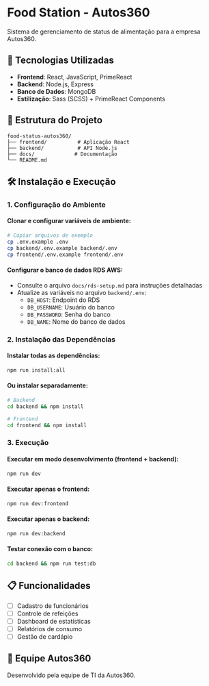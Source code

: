 # Food Station - Autos360

Sistema de gerenciamento de status de alimentação para a empresa Autos360.

## 🚀 Tecnologias Utilizadas

- **Frontend**: React, JavaScript, PrimeReact
- **Backend**: Node.js, Express
- **Banco de Dados**: MongoDB
- **Estilização**: Sass (SCSS) + PrimeReact Components

## 📁 Estrutura do Projeto

```
food-status-autos360/
├── frontend/          # Aplicação React
├── backend/           # API Node.js
├── docs/             # Documentação
└── README.md
```

## 🛠️ Instalação e Execução

### 1. Configuração do Ambiente

#### Clonar e configurar variáveis de ambiente:
```bash
# Copiar arquivos de exemplo
cp .env.example .env
cp backend/.env.example backend/.env
cp frontend/.env.example frontend/.env
```

#### Configurar o banco de dados RDS AWS:
- Consulte o arquivo `docs/rds-setup.md` para instruções detalhadas
- Atualize as variáveis no arquivo `backend/.env`:
  - `DB_HOST`: Endpoint do RDS
  - `DB_USERNAME`: Usuário do banco
  - `DB_PASSWORD`: Senha do banco
  - `DB_NAME`: Nome do banco de dados

### 2. Instalação das Dependências

#### Instalar todas as dependências:
```bash
npm run install:all
```

#### Ou instalar separadamente:
```bash
# Backend
cd backend && npm install

# Frontend  
cd frontend && npm install
```

### 3. Execução

#### Executar em modo desenvolvimento (frontend + backend):
```bash
npm run dev
```

#### Executar apenas o frontend:
```bash
npm run dev:frontend
```

#### Executar apenas o backend:
```bash
npm run dev:backend
```

#### Testar conexão com o banco:
```bash
cd backend && npm run test:db
```

## 📋 Funcionalidades

- [ ] Cadastro de funcionários
- [ ] Controle de refeições
- [ ] Dashboard de estatísticas
- [ ] Relatórios de consumo
- [ ] Gestão de cardápio

## 👥 Equipe Autos360

Desenvolvido pela equipe de TI da Autos360.
